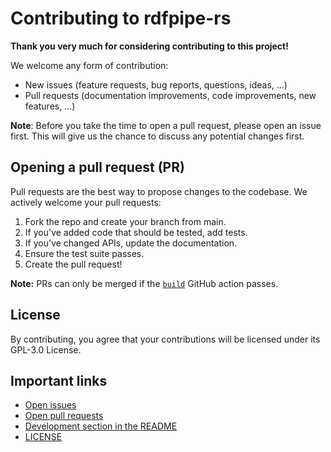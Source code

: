 # Contributing to rdfpipe-rs

**Thank you very much for considering contributing to this project!**

We welcome any form of contribution:

  * New issues (feature requests, bug reports, questions, ideas, ...)
  * Pull requests (documentation improvements, code improvements, new features, ...)

**Note**: Before you take the time to open a pull request, please open an issue first. This will
give us the chance to discuss any potential changes first.

## Opening a pull request (PR)

Pull requests are the best way to propose changes to the codebase. We actively welcome your pull requests:

1. Fork the repo and create your branch from main.
2. If you've added code that should be tested, add tests.
3. If you've changed APIs, update the documentation.
4. Ensure the test suite passes.
5. Create the pull request!

**Note:** PRs can only be merged if the [`build`](https://github.com/SDSC-ORD/rdfpipe-rs/blob/main/.github/workflows/rust.yml) GitHub action passes.

## License

By contributing, you agree that your contributions will be licensed under its GPL-3.0 License.

## Important links

  * [Open issues](https://github.com/SDSC-ORD/rdfpipe-rs/issues)
  * [Open pull requests](https://github.com/SDSC-ORD/rdfpipe-rs/pulls)
  * [Development section in the README](https://github.com/SDSC-ORD/rdfpipe-rs#development)
  * [LICENSE](https://github.com/SDSC-ORD/rdfpipe-rs/blob/main/LICENSE)
